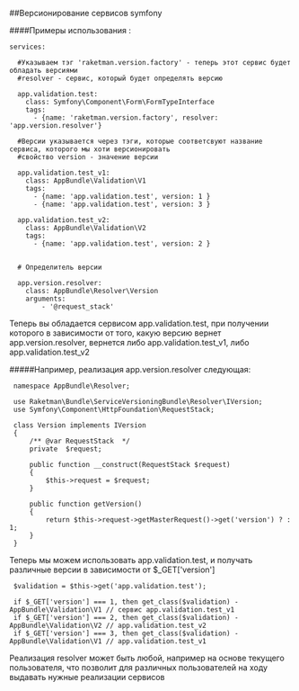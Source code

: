 
##Версионирование сервисов symfony


####Примеры использования :

    
	services:
	    
	  #Указываем тэг 'raketman.version.factory' - теперь этот сервис будет обладать версиями
      #resolver - сервис, который будет определять версию
      
      app.validation.test:
        class: Symfony\Component\Form\FormTypeInterface
        tags:
          - {name: 'raketman.version.factory', resolver: 'app.version.resolver'}
    
      #Версии указывается через тэги, которые соответсвуют название сервиса, которого мы хоти версионировать
      #свойство version - значение версии
    
      app.validation.test_v1:
        class: AppBundle\Validation\V1
        tags:
          - {name: 'app.validation.test', version: 1 }
          - {name: 'app.validation.test', version: 3 }
    
      app.validation.test_v2:
        class: AppBundle\Validation\V2
        tags:
          - {name: 'app.validation.test', version: 2 }
		
		
	  # Определитель версии
	  	
      app.version.resolver:
        class: AppBundle\Resolver\Version
        arguments:
            - '@request_stack'
            
            
            
Теперь вы обладается сервисом app.validation.test, при получении которого в зависимости от того, какую версию вернет
app.version.resolver, вернется либо app.validation.test_v1, либо app.validation.test_v2

#####Например, реализация app.version.resolver следующая:

     namespace AppBundle\Resolver;
    
     use Raketman\Bundle\ServiceVersioningBundle\Resolver\IVersion;
     use Symfony\Component\HttpFoundation\RequestStack;

     class Version implements IVersion
     {
         /** @var RequestStack  */
         private  $request;
     
         public function __construct(RequestStack $request)
         {
             $this->request = $request;
         }
     
         public function getVersion()
         {
             return $this->request->getMasterRequest()->get('version') ? : 1;
         }
     }
    

Теперь мы можем использовать app.validation.test, и получать различные версии в зависимости от $_GET['version']

	 $validation = $this->get('app.validation.test');
	 
	 if $_GET['version'] === 1, then get_class($validation) - AppBundle\Validation\V1 // сервис app.validation.test_v1
	 if $_GET['version'] === 2, then get_class($validation) - AppBundle\Validation\V2 // app.validation.test_v2
	 if $_GET['version'] === 3, then get_class($validation) - AppBundle\Validation\V1 // app.validation.test_v1

	
Реализация resolver может быть любой, например на основе текущего пользователя, что позволит для различных пользователей 
на ходу выдавать нужные реализации сервисов